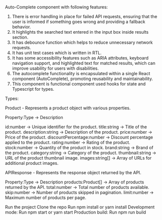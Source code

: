 Auto-Complete component with following features:

1. There is error handling in place for failed API requests, ensuring that the user is informed if something goes wrong and providing a fallback behavior.
2. It highlights the searched text entered in the input box inside results section.
3. It has debounce function which helps to reduce unnecessary network requests.
4. It has unit test cases which is written in RTL.
5. It has some accessibility features such as ARIA attributes, keyboard navigation support, and highlighted text for matched results, which can improve usability for users with disabilities.
6. The autocomplete functionality is encapsulated within a single React component (AutoComplete), promoting reusability and maintainability.
7. This component is functional component used hooks for state and Typescript for types.

Types:

Product - Represents a product object with various properties.

Property:Type -> Description

id:number -> Unique identifier for the product.
title:string -> Title of the product.
description:string -> Description of the product.
price:number -> Price of the product.
discountPercentage:number -> Discount percentage applied to the product.
rating:number -> Rating of the product.
stock:number -> Quantity of the product in stock.
brand:string -> Brand of the product.
category:string -> Category of the product.
thumbnail:string -> URL of the product thumbnail image.
images:string[] -> Array of URLs for additional product images.

APIResponse - Represents the response object returned by the API.

Property:Type -> Description
products:Product[] -> Array of products returned by the API.
total:number -> Total number of products available.
skip:number -> Number of products skipped in pagination.
limit:number -> Maximum number of products per page.

Run the project
Clone the repo
Run npm install or yarn install
Development mode: Run npm start or yarn start
Production build: Run npm run build
